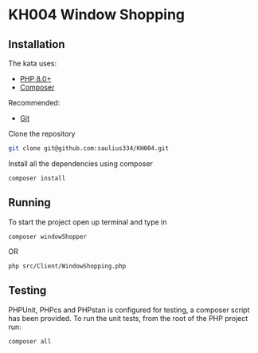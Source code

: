 # KH004 Window Shopping

## Installation

The kata uses:

- [PHP 8.0+](https://www.php.net/downloads.php)
- [Composer](https://getcomposer.org)

Recommended:

- [Git](https://git-scm.com/downloads)

Clone the repository

```sh
git clone git@github.com:saulius334/KH004.git
```


Install all the dependencies using composer

```shell script
composer install
```

## Running

To start the project open up terminal and type in

```shell script
composer windowShopper
```
OR
```shell script
php src/Client/WindowShopping.php
```


## Testing

PHPUnit, PHPcs and PHPstan is configured for testing, a composer script has been provided. To run the unit tests, from the root of the PHP
project run:

```shell script
composer all
```
